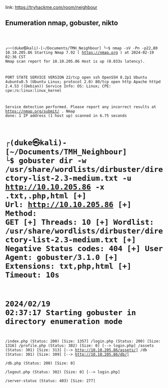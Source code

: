 link: https://tryhackme.com/room/neighbour
## Enumeration nmap, gobuster, nikto

<code>
  
┌──(duke㉿kali)-[~/Documents/TMH_Neighbour]
└─$ nmap  -sV -Pn -p22,80 10.10.205.86
Starting Nmap 7.92 ( https://nmap.org ) at 2024-02-19 02:36 CST
Nmap scan report for 10.10.205.86
Host is up (0.033s latency).

PORT   STATE SERVICE VERSION
22/tcp open  ssh     OpenSSH 8.2p1 Ubuntu 4ubuntu0.5 (Ubuntu Linux; protocol 2.0)
80/tcp open  http    Apache httpd 2.4.53 ((Debian))
Service Info: OS: Linux; CPE: cpe:/o:linux:linux_kernel

Service detection performed. Please report any incorrect results at https://nmap.org/submit/ .
Nmap done: 1 IP address (1 host up) scanned in 6.75 seconds

┌(duke㉿kali)-[~/Documents/TMH_Neighbour]
└$ gobuster dir -w /usr/share/wordlists/dirbuster/directory-list-2.3-medium.txt -u http://10.10.205.86 -x .txt,.php,html
[+] Url:                     http://10.10.205.86
[+] Method:                  GET
[+] Threads:                 10
[+] Wordlist:                /usr/share/wordlists/dirbuster/directory-list-2.3-medium.txt
[+] Negative Status codes:   404
[+] User Agent:              gobuster/3.1.0
[+] Extensions:              txt,php,html
[+] Timeout:                 10s
===============================================================
2024/02/19 02:37:17 Starting gobuster in directory enumeration mode
===============================================================
/index.php            (Status: 200) [Size: 1357]
/login.php            (Status: 200) [Size: 1316]
/profile.php          (Status: 302) [Size: 0] [--> login.php]
/assets               (Status: 301) [Size: 313] [--> http://10.10.205.86/assets/]
/db                   (Status: 301) [Size: 309] [--> http://10.10.205.86/db/]    
/db.php               (Status: 200) [Size: 0]                                    
/logout.php           (Status: 302) [Size: 0] [--> login.php]                    
/server-status        (Status: 403) [Size: 277]               

</code>
